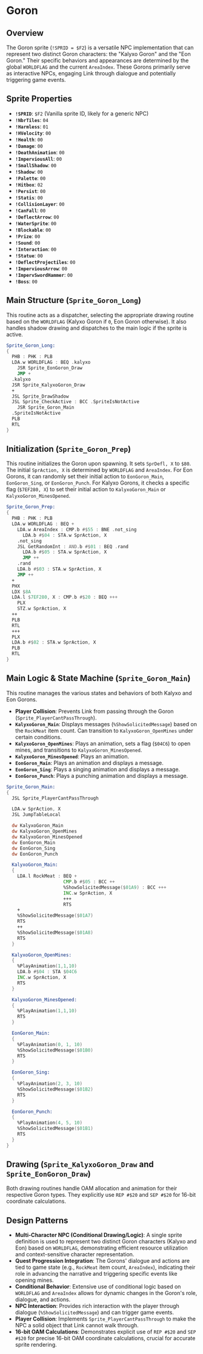 # Goron

## Overview
The Goron sprite (`!SPRID = $F2`) is a versatile NPC implementation that can represent two distinct Goron characters: the "Kalyxo Goron" and the "Eon Goron." Their specific behaviors and appearances are determined by the global `WORLDFLAG` and the current `AreaIndex`. These Gorons primarily serve as interactive NPCs, engaging Link through dialogue and potentially triggering game events.

## Sprite Properties
*   **`!SPRID`**: `$F2` (Vanilla sprite ID, likely for a generic NPC)
*   **`!NbrTiles`**: `04`
*   **`!Harmless`**: `01`
*   **`!HVelocity`**: `00`
*   **`!Health`**: `00`
*   **`!Damage`**: `00`
*   **`!DeathAnimation`**: `00`
*   **`!ImperviousAll`**: `00`
*   **`!SmallShadow`**: `00`
*   **`!Shadow`**: `00`
*   **`!Palette`**: `00`
*   **`!Hitbox`**: `02`
*   **`!Persist`**: `00`
*   **`!Statis`**: `00`
*   **`!CollisionLayer`**: `00`
*   **`!CanFall`**: `00`
*   **`!DeflectArrow`**: `00`
*   **`!WaterSprite`**: `00`
*   **`!Blockable`**: `00`
*   **`!Prize`**: `00`
*   **`!Sound`**: `00`
*   **`!Interaction`**: `00`
*   **`!Statue`**: `00`
*   **`!DeflectProjectiles`**: `00`
*   **`!ImperviousArrow`**: `00`
*   **`!ImpervSwordHammer`**: `00`
*   **`!Boss`**: `00`

## Main Structure (`Sprite_Goron_Long`)
This routine acts as a dispatcher, selecting the appropriate drawing routine based on the `WORLDFLAG` (Kalyxo Goron if `0`, Eon Goron otherwise). It also handles shadow drawing and dispatches to the main logic if the sprite is active.

```asm
Sprite_Goron_Long:
{
  PHB : PHK : PLB
  LDA.w WORLDFLAG : BEQ .kalyxo
    JSR Sprite_EonGoron_Draw
    JMP +
  .kalyxo
  JSR Sprite_KalyxoGoron_Draw
  +
  JSL Sprite_DrawShadow
  JSL Sprite_CheckActive : BCC .SpriteIsNotActive
    JSR Sprite_Goron_Main
  .SpriteIsNotActive
  PLB
  RTL
}
```

## Initialization (`Sprite_Goron_Prep`)
This routine initializes the Goron upon spawning. It sets `SprDefl, X` to `$80`. The initial `SprAction, X` is determined by `WORLDFLAG` and `AreaIndex`. For Eon Gorons, it can randomly set their initial action to `EonGoron_Main`, `EonGoron_Sing`, or `EonGoron_Punch`. For Kalyxo Gorons, it checks a specific flag (`$7EF280, X`) to set their initial action to `KalyxoGoron_Main` or `KalyxoGoron_MinesOpened`.

```asm
Sprite_Goron_Prep:
{
  PHB : PHK : PLB
  LDA.w WORLDFLAG : BEQ +
    LDA.w AreaIndex : CMP.b #$55 : BNE .not_sing
      LDA.b #$04 : STA.w SprAction, X
    .not_sing
    JSL GetRandomInt : AND.b #$01 : BEQ .rand
      LDA.b #$05 : STA.w SprAction, X
      JMP ++
    .rand
    LDA.b #$03 : STA.w SprAction, X
    JMP ++
  +
  PHX
  LDX $8A
  LDA.l $7EF280, X : CMP.b #$20 : BEQ +++
    PLX
    STZ.w SprAction, X
  ++
  PLB
  RTL
  +++
  PLX
  LDA.b #$02 : STA.w SprAction, X
  PLB
  RTL
}
```

## Main Logic & State Machine (`Sprite_Goron_Main`)
This routine manages the various states and behaviors of both Kalyxo and Eon Gorons.

*   **Player Collision**: Prevents Link from passing through the Goron (`Sprite_PlayerCantPassThrough`).
*   **`KalyxoGoron_Main`**: Displays messages (`%ShowSolicitedMessage`) based on the `RockMeat` item count. Can transition to `KalyxoGoron_OpenMines` under certain conditions.
*   **`KalyxoGoron_OpenMines`**: Plays an animation, sets a flag (`$04C6`) to open mines, and transitions to `KalyxoGoron_MinesOpened`.
*   **`KalyxoGoron_MinesOpened`**: Plays an animation.
*   **`EonGoron_Main`**: Plays an animation and displays a message.
*   **`EonGoron_Sing`**: Plays a singing animation and displays a message.
*   **`EonGoron_Punch`**: Plays a punching animation and displays a message.

```asm
Sprite_Goron_Main:
{
  JSL Sprite_PlayerCantPassThrough

  LDA.w SprAction, X
  JSL JumpTableLocal

  dw KalyxoGoron_Main
  dw KalyxoGoron_OpenMines
  dw KalyxoGoron_MinesOpened
  dw EonGoron_Main
  dw EonGoron_Sing
  dw EonGoron_Punch

  KalyxoGoron_Main:
  {
    LDA.l RockMeat : BEQ +
                     CMP.b #$05 : BCC ++
                     %ShowSolicitedMessage($01A9) : BCC +++
                     INC.w SprAction, X
                     +++
                     RTS
    +
    %ShowSolicitedMessage($01A7)
    RTS
    ++
    %ShowSolicitedMessage($01A8)
    RTS
  }

  KalyxoGoron_OpenMines:
  {
    %PlayAnimation(1,1,10)
    LDA.b #$04 : STA $04C6
    INC.w SprAction, X
    RTS
  }

  KalyxoGoron_MinesOpened:
  {
    %PlayAnimation(1,1,10)
    RTS
  }

  EonGoron_Main:
  {
    %PlayAnimation(0, 1, 10)
    %ShowSolicitedMessage($01B0)
    RTS
  }

  EonGoron_Sing:
  {
    %PlayAnimation(2, 3, 10)
    %ShowSolicitedMessage($01B2)
    RTS
  }

  EonGoron_Punch:
  {
    %PlayAnimation(4, 5, 10)
    %ShowSolicitedMessage($01B1)
    RTS
  }
}
```

## Drawing (`Sprite_KalyxoGoron_Draw` and `Sprite_EonGoron_Draw`)
Both drawing routines handle OAM allocation and animation for their respective Goron types. They explicitly use `REP #$20` and `SEP #$20` for 16-bit coordinate calculations.

## Design Patterns
*   **Multi-Character NPC (Conditional Drawing/Logic)**: A single sprite definition is used to represent two distinct Goron characters (Kalyxo and Eon) based on `WORLDFLAG`, demonstrating efficient resource utilization and context-sensitive character representation.
*   **Quest Progression Integration**: The Gorons' dialogue and actions are tied to game state (e.g., `RockMeat` item count, `AreaIndex`), indicating their role in advancing the narrative and triggering specific events like opening mines.
*   **Conditional Behavior**: Extensive use of conditional logic based on `WORLDFLAG` and `AreaIndex` allows for dynamic changes in the Goron's role, dialogue, and actions.
*   **NPC Interaction**: Provides rich interaction with the player through dialogue (`%ShowSolicitedMessage`) and can trigger game events.
*   **Player Collision**: Implements `Sprite_PlayerCantPassThrough` to make the NPC a solid object that Link cannot walk through.
*   **16-bit OAM Calculations**: Demonstrates explicit use of `REP #$20` and `SEP #$20` for precise 16-bit OAM coordinate calculations, crucial for accurate sprite rendering.
